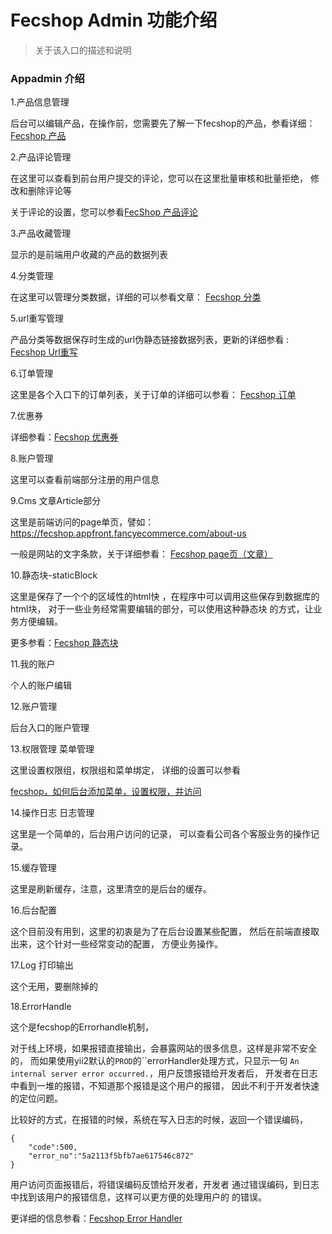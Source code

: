 Fecshop Admin 功能介绍
=========================

> 关于该入口的描述和说明


### Appadmin 介绍


1.产品信息管理

后台可以编辑产品，在操作前，您需要先了解一下fecshop的产品，参看详细：
[Fecshop 产品](http://www.fecshop.com/doc/fecshop-guide/instructions/cn-1.0/guide-fecshop_product.html)


2.产品评论管理

在这里可以查看到前台用户提交的评论，您可以在这里批量审核和批量拒绝，
修改和删除评论等

关于评论的设置，您可以参看[FecShop 产品评论](http://www.fecshop.com/doc/fecshop-guide/instructions/cn-1.0/guide-fecshop_product_review.html)

3.产品收藏管理

显示的是前端用户收藏的产品的数据列表

4.分类管理

在这里可以管理分类数据，详细的可以参看文章：
[Fecshop 分类](http://www.fecshop.com/doc/fecshop-guide/instructions/cn-1.0/guide-fecshop_category.html)

5.url重写管理

产品分类等数据保存时生成的url伪静态链接数据列表，更新的详细参看
: [Fecshop Url重写](http://www.fecshop.com/doc/fecshop-guide/instructions/cn-1.0/guide-fecshop_url_rewrite.html)

6.订单管理

这里是各个入口下的订单列表，关于订单的详细可以参看：
[Fecshop 订单](http://www.fecshop.com/doc/fecshop-guide/instructions/cn-1.0/guide-fecshop_order.html)

7.优惠券

详细参看：[Fecshop 优惠券](http://www.fecshop.com/doc/fecshop-guide/instructions/cn-1.0/guide-fecshop_coupon.html)

8.账户管理

这里可以查看前端部分注册的用户信息

9.Cms 文章Article部分

这里是前端访问的page单页，譬如：https://fecshop.appfront.fancyecommerce.com/about-us

一般是网站的文字条款，关于详细参看：
[Fecshop page页（文章）](http://www.fecshop.com/doc/fecshop-guide/instructions/cn-1.0/guide-fecshop_page.html)

10.静态块-staticBlock

这里是保存了一个个的区域性的html快
，在程序中可以调用这些保存到数据库的html块，
对于一些业务经常需要编辑的部分，可以使用这种静态块
的方式，让业务方便编辑。

更多参看：[Fecshop 静态块](http://www.fecshop.com/doc/fecshop-guide/instructions/cn-1.0/guide-fecshop_static_block.html)


11.我的账户 

个人的账户编辑

12.账户管理

后台入口的账户管理

13.权限管理  菜单管理

这里设置权限组，权限组和菜单绑定，
详细的设置可以参看

[fecshop，如何后台添加菜单，设置权限，并访问](http://www.fecshop.com/topic/437)

14.操作日志  日志管理

这里是一个简单的，后台用户访问的记录，
可以查看公司各个客服业务的操作记录。

15.缓存管理

这里是刷新缓存，注意，这里清空的是后台的缓存。

16.后台配置

这个目前没有用到，这里的初衷是为了在后台设置某些配置，
然后在前端直接取出来，这个针对一些经常变动的配置，
方便业务操作。

17.Log 打印输出

这个无用，要删除掉的

18.ErrorHandle

这个是fecshop的Errorhandle机制，

对于线上环境，如果报错直接输出，会暴露网站的很多信息，这样是非常不安全的，
而如果使用yii2默认的`PROD`的``errorHandler处理方式，只显示一句
`An internal server error occurred.`，用户反馈报错给开发者后， 开发者在日志中看到一堆的报错，不知道那个报错是这个用户的报错， 因此不利于开发者快速的定位问题。

比较好的方式，在报错的时候，系统在写入日志的时候，返回一个错误编码，

```
{
    "code":500,
    "error_no":"5a2113f5bfb7ae617546c872"
}
```

用户访问页面报错后，将错误编码反馈给开发者，开发者 通过错误编码，到日志中找到该用户的报错信息，这样可以更方便的处理用户的 的错误。


更详细的信息参看：[Fecshop Error Handler](http://www.fecshop.com/doc/fecshop-guide/instructions/cn-1.0/guide-fecshop_error_handler.html)








